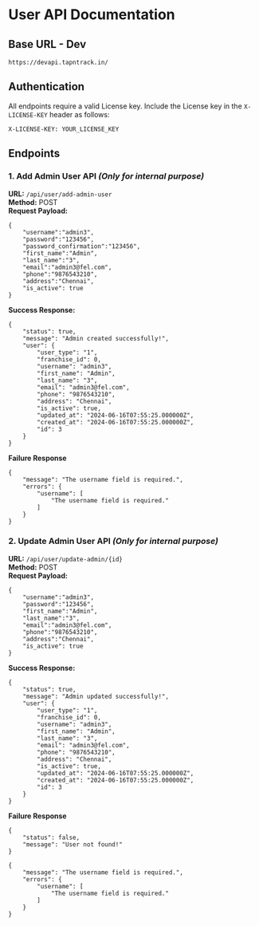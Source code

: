 # User API Documentation

## Base URL - Dev
```
https://devapi.tapntrack.in/
```
## Authentication
All endpoints require a valid License key. Include the License key in the `X-LICENSE-KEY` header as follows:
```
X-LICENSE-KEY: YOUR_LICENSE_KEY
```
## Endpoints
### 1. Add Admin User API ***(Only for internal purpose)***

**URL:** `/api/user/add-admin-user`\
**Method:** POST\
**Request Payload:**
```
{
    "username":"admin3",
    "password":"123456",
    "password_confirmation":"123456",
    "first_name":"Admin",
    "last_name":"3",
    "email":"admin3@fel.com",
    "phone":"9876543210",
    "address":"Chennai",
    "is_active": true
}
```
**Success Response:**
```
{
    "status": true,
    "message": "Admin created successfully!",
    "user": {
        "user_type": "1",
        "franchise_id": 0,
        "username": "admin3",
        "first_name": "Admin",
        "last_name": "3",
        "email": "admin3@fel.com",
        "phone": "9876543210",
        "address": "Chennai",
        "is_active": true,
        "updated_at": "2024-06-16T07:55:25.000000Z",
        "created_at": "2024-06-16T07:55:25.000000Z",
        "id": 3
    }
}
```
**Failure Response**
```
{
    "message": "The username field is required.",
    "errors": {
        "username": [
            "The username field is required."
        ]
    }
}
```

### 2. Update Admin User API ***(Only for internal purpose)***

**URL:** `/api/user/update-admin/{id}`\
**Method:** POST\
**Request Payload:**
```
{
    "username":"admin3",
    "password":"123456",
    "first_name":"Admin",
    "last_name":"3",
    "email":"admin3@fel.com",
    "phone":"9876543210",
    "address":"Chennai",
    "is_active": true
}
```
**Success Response:**
```
{
    "status": true,
    "message": "Admin updated successfully!",
    "user": {
        "user_type": "1",
        "franchise_id": 0,
        "username": "admin3",
        "first_name": "Admin",
        "last_name": "3",
        "email": "admin3@fel.com",
        "phone": "9876543210",
        "address": "Chennai",
        "is_active": true,
        "updated_at": "2024-06-16T07:55:25.000000Z",
        "created_at": "2024-06-16T07:55:25.000000Z",
        "id": 3
    }
}
```
**Failure Response**
```
{
    "status": false,
    "message": "User not found!"
}
```
```
{
    "message": "The username field is required.",
    "errors": {
        "username": [
            "The username field is required."
        ]
    }
}
```
